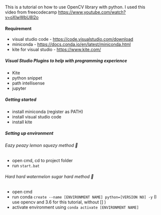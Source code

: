 This is a tutorial on how to use OpenCV library with python. I used this video from freecodecamp https://www.youtube.com/watch?v=oXlwWbU8l2o



#### Requirement
* visual studio code - https://code.visualstudio.com/download
* miniconda - https://docs.conda.io/en/latest/miniconda.html
* kite for visual studio - https://www.kite.com/



 ##### Visual Studio Plugins to help with programming experience
 * Kite
 * python snippet
 * path intellisense
 * jupyter


##### Getting started
* install miniconda (register as PATH)
* install visual studio code
* install kite

##### Setting up environment

###### Eazy peazy lemon squezy method :lemon:
- open cmd, cd to project folder
- run ```start.bat```


###### Hard hard watermelon sugar hard method :watermelon:
- open cmd
- run conda ```create --name [ENVIRONMENT NAME] python=[VERSION NO] -y``` (I use opencv and 3.6 for this tutorial, without [] )
- activate environment using ```conda activate [ENVIRONMENT NAME]``` 

